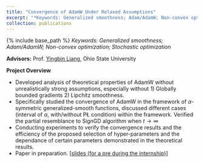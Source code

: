 ```yaml
---
title: "Convergence of AdamW Under Relaxed Assumptions"
excerpt: "*Keywords: Generalized smoothness; Adam/AdamW; Non-convex optimization; Stochastic optimization*<br/><img src='/images/IMG_3105.png' width='450'>"
collection: publications
---
```


{% include base_path %}
*Keywords: Generalized smoothness; Adam/AdamW; Non-convex optimization; Stochastic optimization*

**Advisors:** Prof. [Yingbin Liang](https://sites.google.com/view/yingbinliang/home), Ohio State University

**Project Overview**

- Developed analysis of theoretical properties of AdamW without unrealistically strong assumptions, especially without 1) Globally bounded gradients 2) Lipchitz smoothness.
- Specifically studied the convergence of AdamW in the framework of $\alpha$-symmetric generalized-smooth functions, discussed different cases (interval of $\alpha$, with/without PŁ condition) within the framework. Verified the partial resemblance to SignGD algorithm when $t\to \infty$
- Conducting experiments to verify the convergence results and the efficiency of the proposed selection of hyper-parameters and the dependance of certain parameters demonstrated in the theoretical results.
- Paper in preparation.
[[slides (for a pre during the internship)]](/files/r1.pdf)
